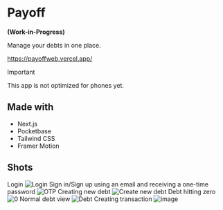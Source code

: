# Payoff
 **(Work-in-Progress)**

Manage your debts in one place.

https://payoffweb.vercel.app/

> [!IMPORTANT]  
> This app is not optimized for phones yet.


## Made with
- Next.js
- Pocketbase
- Tailwind CSS
- Framer Motion

## Shots
Login
![Login](https://github.com/user-attachments/assets/aee52c0c-36ed-4dc5-b696-79f2b6d81e4c)
Sign in/Sign up using an email and receiving a one-time password
![OTP](https://github.com/user-attachments/assets/5c5bee52-8227-456e-857c-a3255903fc31)
Creating new debt
![Create new debt](https://github.com/user-attachments/assets/4b7281a2-259c-411b-a30e-56509f64bf88)
Debt hitting zero
![0](https://github.com/user-attachments/assets/b15b5bc9-3f79-4903-9ced-fa7bd2b9fca7)
Normal debt view
![Debt](https://github.com/user-attachments/assets/5b579f50-db32-4e5c-96c5-ffe0faece766)
Creating transaction
![image](https://github.com/user-attachments/assets/bf5cae12-e15b-4689-a47d-bef734c852bd)
